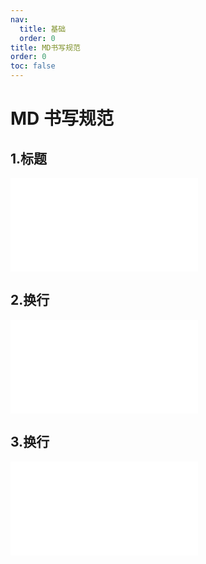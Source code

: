 ```yaml
---
nav:
  title: 基础
  order: 0
title: MD书写规范
order: 0
toc: false
---
```


# MD 书写规范

## 1.标题

<embed src="./markdown/title.md" />

## 2.换行

<embed src="./markdown/br.md" />

## 3.换行

<embed src="./markdown/br.md" />
